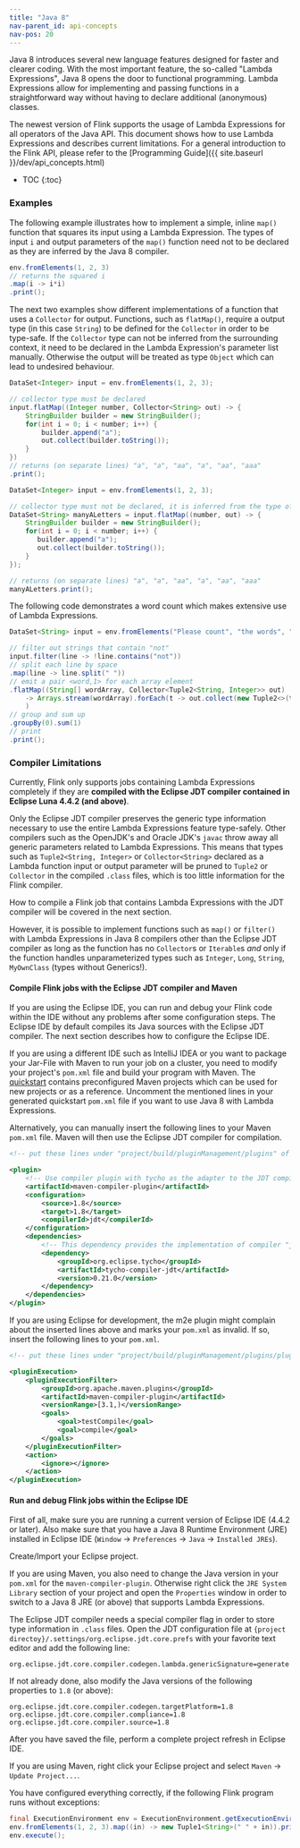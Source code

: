 ```yaml
---
title: "Java 8"
nav-parent_id: api-concepts
nav-pos: 20
---
```

<!--
Licensed to the Apache Software Foundation (ASF) under one
or more contributor license agreements.  See the NOTICE file
distributed with this work for additional information
regarding copyright ownership.  The ASF licenses this file
to you under the Apache License, Version 2.0 (the
"License"); you may not use this file except in compliance
with the License.  You may obtain a copy of the License at

  http://www.apache.org/licenses/LICENSE-2.0

Unless required by applicable law or agreed to in writing,
software distributed under the License is distributed on an
"AS IS" BASIS, WITHOUT WARRANTIES OR CONDITIONS OF ANY
KIND, either express or implied.  See the License for the
specific language governing permissions and limitations
under the License.
-->

Java 8 introduces several new language features designed for faster and clearer coding. With the most important feature,
the so-called "Lambda Expressions", Java 8 opens the door to functional programming. Lambda Expressions allow for implementing and
passing functions in a straightforward way without having to declare additional (anonymous) classes.

The newest version of Flink supports the usage of Lambda Expressions for all operators of the Java API.
This document shows how to use Lambda Expressions and describes current limitations. For a general introduction to the
Flink API, please refer to the [Programming Guide]({{ site.baseurl }}/dev/api_concepts.html)

* TOC
{:toc}

### Examples

The following example illustrates how to implement a simple, inline `map()` function that squares its input using a Lambda Expression.
The types of input `i` and output parameters of the `map()` function need not to be declared as they are inferred by the Java 8 compiler.

~~~java
env.fromElements(1, 2, 3)
// returns the squared i
.map(i -> i*i)
.print();
~~~

The next two examples show different implementations of a function that uses a `Collector` for output.
Functions, such as `flatMap()`, require a output type (in this case `String`) to be defined for the `Collector` in order to be type-safe.
If the `Collector` type can not be inferred from the surrounding context, it need to be declared in the Lambda Expression's parameter list manually.
Otherwise the output will be treated as type `Object` which can lead to undesired behaviour.

~~~java
DataSet<Integer> input = env.fromElements(1, 2, 3);

// collector type must be declared
input.flatMap((Integer number, Collector<String> out) -> {
    StringBuilder builder = new StringBuilder();
    for(int i = 0; i < number; i++) {
        builder.append("a");
        out.collect(builder.toString());
    }
})
// returns (on separate lines) "a", "a", "aa", "a", "aa", "aaa"
.print();
~~~

~~~java
DataSet<Integer> input = env.fromElements(1, 2, 3);

// collector type must not be declared, it is inferred from the type of the dataset
DataSet<String> manyALetters = input.flatMap((number, out) -> {
    StringBuilder builder = new StringBuilder();
    for(int i = 0; i < number; i++) {
       builder.append("a");
       out.collect(builder.toString());
    }
});

// returns (on separate lines) "a", "a", "aa", "a", "aa", "aaa"
manyALetters.print();
~~~

The following code demonstrates a word count which makes extensive use of Lambda Expressions.

~~~java
DataSet<String> input = env.fromElements("Please count", "the words", "but not this");

// filter out strings that contain "not"
input.filter(line -> !line.contains("not"))
// split each line by space
.map(line -> line.split(" "))
// emit a pair <word,1> for each array element
.flatMap((String[] wordArray, Collector<Tuple2<String, Integer>> out)
    -> Arrays.stream(wordArray).forEach(t -> out.collect(new Tuple2<>(t, 1)))
    )
// group and sum up
.groupBy(0).sum(1)
// print
.print();
~~~

### Compiler Limitations
Currently, Flink only supports jobs containing Lambda Expressions completely if they are **compiled with the Eclipse JDT compiler contained in Eclipse Luna 4.4.2 (and above)**.

Only the Eclipse JDT compiler preserves the generic type information necessary to use the entire Lambda Expressions feature type-safely.
Other compilers such as the OpenJDK's and Oracle JDK's `javac` throw away all generic parameters related to Lambda Expressions. This means that types such as `Tuple2<String, Integer>` or `Collector<String>` declared as a Lambda function input or output parameter will be pruned to `Tuple2` or `Collector` in the compiled `.class` files, which is too little information for the Flink compiler.

How to compile a Flink job that contains Lambda Expressions with the JDT compiler will be covered in the next section.

However, it is possible to implement functions such as `map()` or `filter()` with Lambda Expressions in Java 8 compilers other than the Eclipse JDT compiler as long as the function has no `Collector`s or `Iterable`s *and* only if the function handles unparameterized types such as `Integer`, `Long`, `String`, `MyOwnClass` (types without Generics!).

#### Compile Flink jobs with the Eclipse JDT compiler and Maven

If you are using the Eclipse IDE, you can run and debug your Flink code within the IDE without any problems after some configuration steps. The Eclipse IDE by default compiles its Java sources with the Eclipse JDT compiler. The next section describes how to configure the Eclipse IDE.

If you are using a different IDE such as IntelliJ IDEA or you want to package your Jar-File with Maven to run your job on a cluster, you need to modify your project's `pom.xml` file and build your program with Maven. The [quickstart]({{site.baseurl}}/quickstart/setup_quickstart.html) contains preconfigured Maven projects which can be used for new projects or as a reference. Uncomment the mentioned lines in your generated quickstart `pom.xml` file if you want to use Java 8 with Lambda Expressions.

Alternatively, you can manually insert the following lines to your Maven `pom.xml` file. Maven will then use the Eclipse JDT compiler for compilation.

~~~xml
<!-- put these lines under "project/build/pluginManagement/plugins" of your pom.xml -->

<plugin>
    <!-- Use compiler plugin with tycho as the adapter to the JDT compiler. -->
    <artifactId>maven-compiler-plugin</artifactId>
    <configuration>
        <source>1.8</source>
        <target>1.8</target>
        <compilerId>jdt</compilerId>
    </configuration>
    <dependencies>
        <!-- This dependency provides the implementation of compiler "jdt": -->
        <dependency>
            <groupId>org.eclipse.tycho</groupId>
            <artifactId>tycho-compiler-jdt</artifactId>
            <version>0.21.0</version>
        </dependency>
    </dependencies>
</plugin>
~~~

If you are using Eclipse for development, the m2e plugin might complain about the inserted lines above and marks your `pom.xml` as invalid. If so, insert the following lines to your `pom.xml`.

~~~xml
<!-- put these lines under "project/build/pluginManagement/plugins/plugin[groupId="org.eclipse.m2e", artifactId="lifecycle-mapping"]/configuration/lifecycleMappingMetadata/pluginExecutions" of your pom.xml -->

<pluginExecution>
    <pluginExecutionFilter>
        <groupId>org.apache.maven.plugins</groupId>
        <artifactId>maven-compiler-plugin</artifactId>
        <versionRange>[3.1,)</versionRange>
        <goals>
            <goal>testCompile</goal>
            <goal>compile</goal>
        </goals>
    </pluginExecutionFilter>
    <action>
        <ignore></ignore>
    </action>
</pluginExecution>
~~~

#### Run and debug Flink jobs within the Eclipse IDE

First of all, make sure you are running a current version of Eclipse IDE (4.4.2 or later). Also make sure that you have a Java 8 Runtime Environment (JRE) installed in Eclipse IDE (`Window` -> `Preferences` -> `Java` -> `Installed JREs`).

Create/Import your Eclipse project.

If you are using Maven, you also need to change the Java version in your `pom.xml` for the `maven-compiler-plugin`. Otherwise right click the `JRE System Library` section of your project and open the `Properties` window in order to switch to a Java 8 JRE (or above) that supports Lambda Expressions.

The Eclipse JDT compiler needs a special compiler flag in order to store type information in `.class` files. Open the JDT configuration file at `{project directoy}/.settings/org.eclipse.jdt.core.prefs` with your favorite text editor and add the following line:

~~~
org.eclipse.jdt.core.compiler.codegen.lambda.genericSignature=generate
~~~

If not already done, also modify the Java versions of the following properties to `1.8` (or above):

~~~
org.eclipse.jdt.core.compiler.codegen.targetPlatform=1.8
org.eclipse.jdt.core.compiler.compliance=1.8
org.eclipse.jdt.core.compiler.source=1.8
~~~

After you have saved the file, perform a complete project refresh in Eclipse IDE.

If you are using Maven, right click your Eclipse project and select `Maven` -> `Update Project...`.

You have configured everything correctly, if the following Flink program runs without exceptions:

~~~java
final ExecutionEnvironment env = ExecutionEnvironment.getExecutionEnvironment();
env.fromElements(1, 2, 3).map((in) -> new Tuple1<String>(" " + in)).print();
env.execute();
~~~
